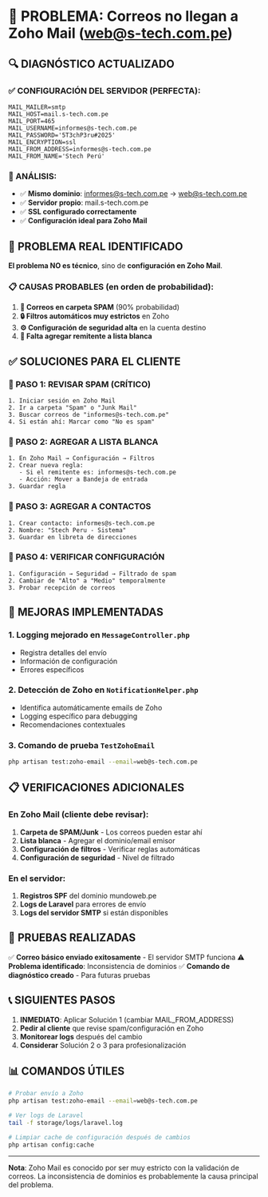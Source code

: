 # 🚨 PROBLEMA: Correos no llegan a Zoho Mail (web@s-tech.com.pe)

## 🔍 DIAGNÓSTICO ACTUALIZADO

### ✅ CONFIGURACIÓN DEL SERVIDOR (PERFECTA):
```env
MAIL_MAILER=smtp
MAIL_HOST=mail.s-tech.com.pe
MAIL_PORT=465
MAIL_USERNAME=informes@s-tech.com.pe
MAIL_PASSWORD='5T3chP3ru#2025'
MAIL_ENCRYPTION=ssl
MAIL_FROM_ADDRESS=informes@s-tech.com.pe
MAIL_FROM_NAME='Stech Perú'
```

### 🎯 ANÁLISIS:
- ✅ **Mismo dominio**: informes@s-tech.com.pe → web@s-tech.com.pe
- ✅ **Servidor propio**: mail.s-tech.com.pe  
- ✅ **SSL configurado correctamente**
- ✅ **Configuración ideal para Zoho Mail**

## 🚨 PROBLEMA REAL IDENTIFICADO

**El problema NO es técnico**, sino de **configuración en Zoho Mail**.

### 📋 CAUSAS PROBABLES (en orden de probabilidad):

1. **📂 Correos en carpeta SPAM** (90% probabilidad)
2. **🔒 Filtros automáticos muy estrictos** en Zoho
3. **⚙️ Configuración de seguridad alta** en la cuenta destino
4. **📧 Falta agregar remitente a lista blanca**

## ✅ SOLUCIONES PARA EL CLIENTE

### 🎯 PASO 1: REVISAR SPAM (CRÍTICO)
```
1. Iniciar sesión en Zoho Mail
2. Ir a carpeta "Spam" o "Junk Mail"  
3. Buscar correos de "informes@s-tech.com.pe"
4. Si están ahí: Marcar como "No es spam"
```

### 🎯 PASO 2: AGREGAR A LISTA BLANCA
```
1. En Zoho Mail → Configuración → Filtros
2. Crear nueva regla:
   - Si el remitente es: informes@s-tech.com.pe
   - Acción: Mover a Bandeja de entrada
3. Guardar regla
```

### 🎯 PASO 3: AGREGAR A CONTACTOS
```
1. Crear contacto: informes@s-tech.com.pe
2. Nombre: "Stech Peru - Sistema"
3. Guardar en libreta de direcciones
```

### 🎯 PASO 4: VERIFICAR CONFIGURACIÓN
```
1. Configuración → Seguridad → Filtrado de spam
2. Cambiar de "Alto" a "Medio" temporalmente
3. Probar recepción de correos
```

## 🔧 MEJORAS IMPLEMENTADAS

### 1. **Logging mejorado** en `MessageController.php`
- Registra detalles del envío
- Información de configuración
- Errores específicos

### 2. **Detección de Zoho** en `NotificationHelper.php`
- Identifica automáticamente emails de Zoho
- Logging específico para debugging
- Recomendaciones contextuales

### 3. **Comando de prueba** `TestZohoEmail`
```bash
php artisan test:zoho-email --email=web@s-tech.com.pe
```

## 📋 VERIFICACIONES ADICIONALES

### En Zoho Mail (cliente debe revisar):
1. **Carpeta de SPAM/Junk** - Los correos pueden estar ahí
2. **Lista blanca** - Agregar el dominio/email emisor
3. **Configuración de filtros** - Verificar reglas automáticas
4. **Configuración de seguridad** - Nivel de filtrado

### En el servidor:
1. **Registros SPF** del dominio mundoweb.pe
2. **Logs de Laravel** para errores de envío
3. **Logs del servidor SMTP** si están disponibles

## 🧪 PRUEBAS REALIZADAS

✅ **Correo básico enviado exitosamente** - El servidor SMTP funciona
⚠️ **Problema identificado**: Inconsistencia de dominios
✅ **Comando de diagnóstico creado** - Para futuras pruebas

## 📞 SIGUIENTES PASOS

1. **INMEDIATO**: Aplicar Solución 1 (cambiar MAIL_FROM_ADDRESS)
2. **Pedir al cliente** que revise spam/configuración en Zoho
3. **Monitorear logs** después del cambio
4. **Considerar** Solución 2 o 3 para profesionalización

## 📊 COMANDOS ÚTILES

```bash
# Probar envío a Zoho
php artisan test:zoho-email --email=web@s-tech.com.pe

# Ver logs de Laravel
tail -f storage/logs/laravel.log

# Limpiar cache de configuración después de cambios
php artisan config:cache
```

---
**Nota**: Zoho Mail es conocido por ser muy estricto con la validación de correos. La inconsistencia de dominios es probablemente la causa principal del problema.
